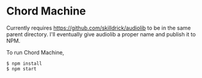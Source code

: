 # Chord Machine

Currently requires https://github.com/skilldrick/audiolib to be in the same parent directory. I'll eventually give audiolib a proper name and publish it to NPM.

To run Chord Machine,

    $ npm install
    $ npm start
    
